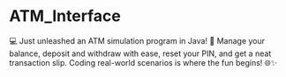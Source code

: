# ATM_Interface
💻 Just unleashed an ATM simulation program in Java! 💸 Manage your balance, deposit and withdraw with ease, reset your PIN, and get a neat transaction slip. Coding real-world scenarios is where the fun begins! 🌐✨
